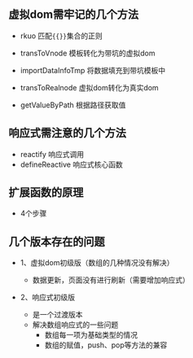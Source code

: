 ## 虚拟dom需牢记的几个方法
- rkuo 匹配`{{}}`集合的正则
- transToVnode  模板转化为带坑的虚拟dom
- importDataInfoTmp  将数据填充到带坑模板中
- transToRealnode  虚拟dom转化为真实dom

- getValueByPath  根据路径获取值


## 响应式需注意的几个方法
- reactify  响应式调用
- defineReactive  响应式核心函数


## 扩展函数的原理
- 4个步骤


## 几个版本存在的问题
- 1、虚拟dom初级版（数组的几种情况没有解决）
    - 数据更新，页面没有进行刷新（需要增加响应式）
    
- 2、响应式初级版
    - 是一个过渡版本
    - 解决数组响应式的一些问题
        - 数组每一项为基础类型的情况
        - 数组的赋值，push、pop等方法的兼容

